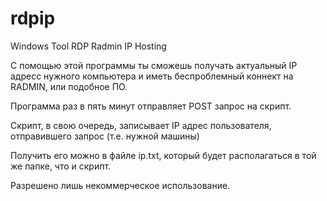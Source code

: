 # rdpip
Windows Tool RDP Radmin IP Hosting

С помощью этой программы ты сможешь получать актуальный
IP адресс нужного компьютера и иметь беспроблемный коннект на RADMIN,
или подобное ПО.

Программа раз в пять минут отправляет POST запрос на скрипт.

Скрипт, в свою очередь, записывает IP адрес пользователя, отправившего запрос (т.е. нужной машины)

Получить его можно в файле ip.txt, который будет располагаться в той же папке, что и скрипт.

Разрешено лишь некоммерческое использование.

